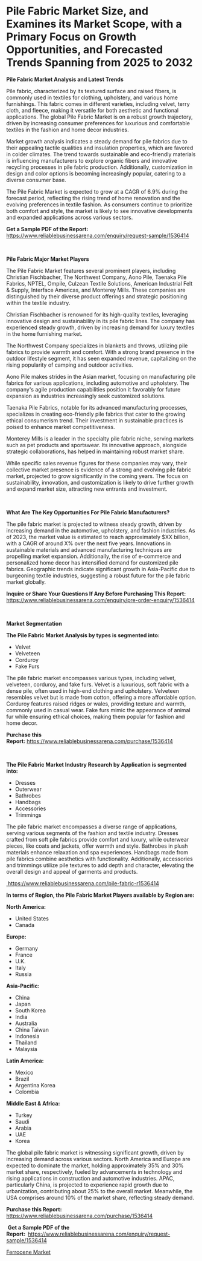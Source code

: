 <p><h1>Pile Fabric Market Size, and Examines its Market Scope, with a Primary Focus on Growth Opportunities, and Forecasted Trends Spanning from 2025 to 2032</h1></p><p><strong>Pile Fabric Market Analysis and Latest Trends</strong></p>
<p><p>Pile fabric, characterized by its textured surface and raised fibers, is commonly used in textiles for clothing, upholstery, and various home furnishings. This fabric comes in different varieties, including velvet, terry cloth, and fleece, making it versatile for both aesthetic and functional applications. The global Pile Fabric Market is on a robust growth trajectory, driven by increasing consumer preferences for luxurious and comfortable textiles in the fashion and home decor industries.</p><p>Market growth analysis indicates a steady demand for pile fabrics due to their appealing tactile qualities and insulation properties, which are favored in colder climates. The trend towards sustainable and eco-friendly materials is influencing manufacturers to explore organic fibers and innovative recycling processes in pile fabric production. Additionally, customization in design and color options is becoming increasingly popular, catering to a diverse consumer base.</p><p>The Pile Fabric Market is expected to grow at a CAGR of 6.9% during the forecast period, reflecting the rising trend of home renovation and the evolving preferences in textile fashion. As consumers continue to prioritize both comfort and style, the market is likely to see innovative developments and expanded applications across various sectors.</p></p>
<p><strong>Get a Sample PDF of the Report:&nbsp;</strong> <a href="https://www.reliablebusinessarena.com/enquiry/request-sample/1536414?utm_campaign=1891&utm_medium=2&utm_source=Github&utm_content=ia&utm_term=02042025&utm_id=pile-fabric">https://www.reliablebusinessarena.com/enquiry/request-sample/1536414</a></p>
<p>&nbsp;</p>
<p><strong>Pile Fabric Major Market Players</strong></p>
<p><p>The Pile Fabric Market features several prominent players, including Christian Fischbacher, The Northwest Company, Aono Pile, Taenaka Pile Fabrics, NPTEL, Ompile, Culzean Textile Solutions, American Industrial Felt & Supply, Interface Americas, and Monterey Mills. These companies are distinguished by their diverse product offerings and strategic positioning within the textile industry.</p><p>Christian Fischbacher is renowned for its high-quality textiles, leveraging innovative design and sustainability in its pile fabric lines. The company has experienced steady growth, driven by increasing demand for luxury textiles in the home furnishing market.</p><p>The Northwest Company specializes in blankets and throws, utilizing pile fabrics to provide warmth and comfort. With a strong brand presence in the outdoor lifestyle segment, it has seen expanded revenue, capitalizing on the rising popularity of camping and outdoor activities.</p><p>Aono Pile makes strides in the Asian market, focusing on manufacturing pile fabrics for various applications, including automotive and upholstery. The company's agile production capabilities position it favorably for future expansion as industries increasingly seek customized solutions.</p><p>Taenaka Pile Fabrics, notable for its advanced manufacturing processes, specializes in creating eco-friendly pile fabrics that cater to the growing ethical consumerism trend. Their investment in sustainable practices is poised to enhance market competitiveness.</p><p>Monterey Mills is a leader in the specialty pile fabric niche, serving markets such as pet products and sportswear. Its innovative approach, alongside strategic collaborations, has helped in maintaining robust market share.</p><p>While specific sales revenue figures for these companies may vary, their collective market presence is evidence of a strong and evolving pile fabric market, projected to grow significantly in the coming years. The focus on sustainability, innovation, and customization is likely to drive further growth and expand market size, attracting new entrants and investment.</p></p>
<p>&nbsp;</p>
<p><strong>What Are The Key Opportunities For Pile Fabric Manufacturers?</strong></p>
<p><p>The pile fabric market is projected to witness steady growth, driven by increasing demand in the automotive, upholstery, and fashion industries. As of 2023, the market value is estimated to reach approximately $XX billion, with a CAGR of around X% over the next five years. Innovations in sustainable materials and advanced manufacturing techniques are propelling market expansion. Additionally, the rise of e-commerce and personalized home decor has intensified demand for customized pile fabrics. Geographic trends indicate significant growth in Asia-Pacific due to burgeoning textile industries, suggesting a robust future for the pile fabric market globally.</p></p>
<p><strong>Inquire or Share Your Questions If Any Before Purchasing This Report:</strong> <a href="https://www.reliablebusinessarena.com/enquiry/pre-order-enquiry/1536414?utm_campaign=1891&utm_medium=2&utm_source=Github&utm_content=ia&utm_term=02042025&utm_id=pile-fabric">https://www.reliablebusinessarena.com/enquiry/pre-order-enquiry/1536414</a></p>
<p>&nbsp;</p>
<p><strong>Market Segmentation</strong></p>
<p><strong>The Pile Fabric Market Analysis by types is segmented into:</strong></p>
<p><ul><li>Velvet</li><li>Velveteen</li><li>Corduroy</li><li>Fake Furs</li></ul></p>
<p><p>The pile fabric market encompasses various types, including velvet, velveteen, corduroy, and fake furs. Velvet is a luxurious, soft fabric with a dense pile, often used in high-end clothing and upholstery. Velveteen resembles velvet but is made from cotton, offering a more affordable option. Corduroy features raised ridges or wales, providing texture and warmth, commonly used in casual wear. Fake furs mimic the appearance of animal fur while ensuring ethical choices, making them popular for fashion and home decor.</p></p>
<p><strong>Purchase this Report:&nbsp;</strong><a href="https://www.reliablebusinessarena.com/purchase/1536414?utm_campaign=1891&utm_medium=2&utm_source=Github&utm_content=ia&utm_term=02042025&utm_id=pile-fabric">https://www.reliablebusinessarena.com/purchase/1536414</a></p>
<p>&nbsp;</p>
<p><strong>The Pile Fabric Market Industry Research by Application is segmented into:</strong></p>
<p><ul><li>Dresses</li><li>Outerwear</li><li>Bathrobes</li><li>Handbags</li><li>Accessories</li><li>Trimmings</li></ul></p>
<p><p>The pile fabric market encompasses a diverse range of applications, serving various segments of the fashion and textile industry. Dresses crafted from soft pile fabrics provide comfort and luxury, while outerwear pieces, like coats and jackets, offer warmth and style. Bathrobes in plush materials enhance relaxation and spa experiences. Handbags made from pile fabrics combine aesthetics with functionality. Additionally, accessories and trimmings utilize pile textures to add depth and character, elevating the overall design and appeal of garments and products.</p></p>
<p><a href="https://www.reliablebusinessarena.com/pile-fabric-r1536414?utm_campaign=1891&utm_medium=2&utm_source=Github&utm_content=ia&utm_term=02042025&utm_id=pile-fabric">&nbsp;https://www.reliablebusinessarena.com/pile-fabric-r1536414</a></p>
<p><strong>In terms of Region, the Pile Fabric Market Players available by Region are:</strong></p>
<p>
    <p> <strong> North America: </strong>
        <ul>
            <li>United States</li>
            <li>Canada</li>
        </ul>
        </p> 
    <p> <strong> Europe: </strong>
        <ul>
            <li>Germany</li>
            <li>France</li>
            <li>U.K.</li>
            <li>Italy</li>
            <li>Russia</li>
        </ul>
        </p> 
    <p> <strong> Asia-Pacific: </strong>
        <ul>
            <li>China</li>
            <li>Japan</li>
            <li>South Korea</li>
            <li>India</li>
            <li>Australia</li>
            <li>China Taiwan</li>
            <li>Indonesia</li>
            <li>Thailand</li>
            <li>Malaysia</li>
        </ul>
        </p> 
    <p> <strong> Latin America: </strong>
        <ul>
            <li>Mexico</li>
            <li>Brazil</li>
            <li>Argentina Korea</li>
            <li>Colombia</li>
        </ul>
        </p> 
    <p> <strong> Middle East & Africa: </strong>
        <ul>
            <li>Turkey</li>
            <li>Saudi</li>
            <li>Arabia</li>
            <li>UAE</li>
            <li>Korea</li>
        </ul>
    </p>
    </p>
<p><p>The global pile fabric market is witnessing significant growth, driven by increasing demand across various sectors. North America and Europe are expected to dominate the market, holding approximately 35% and 30% market share, respectively, fueled by advancements in technology and rising applications in construction and automotive industries. APAC, particularly China, is projected to experience rapid growth due to urbanization, contributing about 25% to the overall market. Meanwhile, the USA comprises around 10% of the market share, reflecting steady demand.</p></p>
<p><strong>Purchase this Report: </strong><a href="https://www.reliablebusinessarena.com/purchase/1536414?utm_campaign=1891&utm_medium=2&utm_source=Github&utm_content=ia&utm_term=02042025&utm_id=pile-fabric">https://www.reliablebusinessarena.com/purchase/1536414</a></p>
<p>&nbsp;<strong>Get a Sample PDF of the Report:&nbsp;&nbsp;</strong><a href="https://www.reliablebusinessarena.com/enquiry/request-sample/1536414?utm_campaign=1891&utm_medium=2&utm_source=Github&utm_content=ia&utm_term=02042025&utm_id=pile-fabric">https://www.reliablebusinessarena.com/enquiry/request-sample/1536414</a></p>
<p><strong></strong></p>
<p><p><a href="https://github.com/Krish2023na/Market-Research-Report-List-7/blob/main/ferrocene-market.md?utm_campaign=1891&utm_medium=2&utm_source=Github&utm_content=ia&utm_term=02042025&utm_id=pile-fabric">Ferrocene Market</a></p></p>